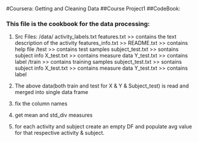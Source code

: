 #Coursera: Getting and Cleaning Data 
##Course Project1
##CodeBook:

### This file is the cookbook for the data processing:
1. Src Files:
    /data/
        activity_labels.txt
        features.txt          >> contains the text description of the activity
        features_info.txt     >>
        README.txt            >> contains help file
        /test                 >> contains test samples
            subject_test.txt  >> sontains subject info
            X_test.txt        >> contains measure data
            Y_test.txt        >> contains label
        /train                >> contains training samples
            subject_test.txt  >> sontains subject info
            X_test.txt        >> contains measure data
            Y_test.txt        >> contains label

2. The above data(both train and test for X & Y & Subject_test) is read and merged into single data frame
3. fix the column names
4. get mean and std_div measures
5. for each activity and subject create an empty DF and populate avg value for that respective activity & subject.

